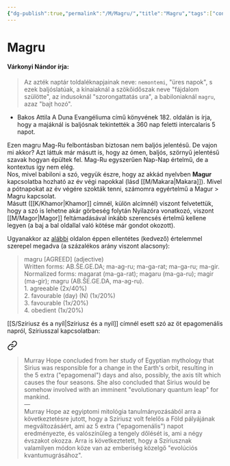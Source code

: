 ```yaml
---
{"dg-publish":true,"permalink":"/M/Magru/","title":"Magru","tags":["containstransclusions"],"created":"2023-10-29T07:02","updated":"2025-06-08T01:09"}
---
```



# Magru

#### Várkonyi Nándor írja:

> Az azték naptár toldaléknapjainak neve: `nemontemi`, "üres napok", s ezek baljóslatúak, a kínaiaknál a szökőidőszak neve "fájdalom szülötte", az indusoknál "szorongattatás ura", a babiloniaknál `magru`, azaz "bajt hozó".  
- Bakos Attila A Duna Evangéliuma című könyvének 182. oldalán is írja, hogy a majáknál is baljósnak tekintették a 360 nap feletti intercalaris 5 napot.  

Ezen magru Mag-Ru felbontásban biztosan nem baljós jelentésű. De vajon mi akkor? Azt láttuk már másutt is, hogy az ómen, baljós, szörnyű jelentésű szavak hogyan épültek fel. Mag-Ru egyszerűen Nap-Nap értelmű, de a kontextus így nem elég.  
Nos, mivel babiloni a szó, vegyük észre, hogy az akkád nyelvben **Magur** kapcsolatba hozható az év végi napokkal (lásd [[M/Makara\|Makara]]). Mivel a pótnapokat az év végére szokták tenni, számomra egyértelmű a Magur > Magru kapcsolat.  
Másutt ([[K/Khamor\|Khamor]] címnél, külön alcímnél) viszont felvetettük, hogy a szó is lehetne akár görbeség folytán Nyilazóra vonatkozó, viszont [[M/Magor\|Magor]] feltámadásával inkább szerencsés értelmű kellene legyen (a baj a bal oldallal való kötése már gondot okozott).  

Ugyanakkor az [alábbi](http://oracc.museum.upenn.edu/saao/cbd/akk-x-neoass/M.html) oldalon éppen ellentétes (kedvező) értelemmel szerepel megadva (a százalékos arány viszont alacsony):  
> magru \[AGREED\] (adjective)  
> Written forms: AB.ŠE.GE.DA; ma-ag-ru; ma-ga-rat; ma-ga-ru; ma-gir.  
> Normalized forms: magarat (ma-ga-rat); magaru (ma-ga-ru); magir (ma-gir); magru (AB.ŠE.GE.DA, ma-ag-ru).  
> 1\. agreeable (2x/40%)  
> 2\. favourable (day) (N) (1x/20%)  
> 3\. favourable (1x/20%)  
> 4\. obedient (1x/20%)

[[S/Szíriusz és a nyíl\|Szíriusz és a nyíl]] címnél esett szó az öt epagomenális napról, Szíriusszal kapcsolatban:  

<div class="transclusion internal-embed is-loaded"><a class="markdown-embed-link" href="/S/Szíriusz és a nyíl/#lbseo8" aria-label="Open link"><svg xmlns="http://www.w3.org/2000/svg" width="24" height="24" viewBox="0 0 24 24" fill="none" stroke="currentColor" stroke-width="2" stroke-linecap="round" stroke-linejoin="round" class="svg-icon lucide-link"><path d="M10 13a5 5 0 0 0 7.54.54l3-3a5 5 0 0 0-7.07-7.07l-1.72 1.71"></path><path d="M14 11a5 5 0 0 0-7.54-.54l-3 3a5 5 0 0 0 7.07 7.07l1.71-1.71"></path></svg></a><div class="markdown-embed">



> Murray Hope concluded from her study of Egyptian mythology that Sirius was responsible for a change in the Earth's orbit, resulting in the 5 extra ("epagomenal") days and also, possibly, the axis tilt which causes the four seasons. She also concluded that Sirius would be somehow involved with an imminent "evolutionary quantum leap" for mankind.  
> —  
> Murray Hope az egyiptomi mitológia tanulmányozásából arra a következtetésre jutott, hogy a Szíriusz volt felelős a Föld pályájának megváltozásáért, ami az 5 extra ("epagomenális") napot eredményezte, és valószínűleg a tengely dőlését is, ami a négy évszakot okozza. Arra is következtetett, hogy a Szíriusznak valamilyen módon köze van az emberiség közelgő "evolúciós kvantumugrásához".  


</div></div>
  